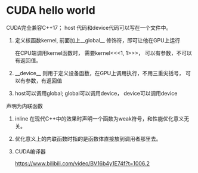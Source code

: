 # CUDA hello world

CUDA完全兼容C++17； host 代码和device代码可以写在一个文件中。

1. 定义核函数kernel, 前面加上__global\_\_ 修饰符，即可让他在GPU上运行

   在CPU端调用kernel函数时， 需要kernel<<<1, 1>>>， 可以有参数，不可以有返回值。

2. \_\_device_\_ 则用于定义设备函数，在GPU上调用执行，不用三重尖括号， 可以有参数，有返回值

3. host可以调用global; global可以调用device， device可以调用device

声明为内联函数

1. inline 在现代C++中的效果时声明一个函数为weak符号，和性能优化意义无关。

2. 优化意义上的内联函数时指的是函数体直接放到调用者那里去。

3. CUDA编译器

   https://www.bilibili.com/video/BV16b4y1E74f?t=1006.2